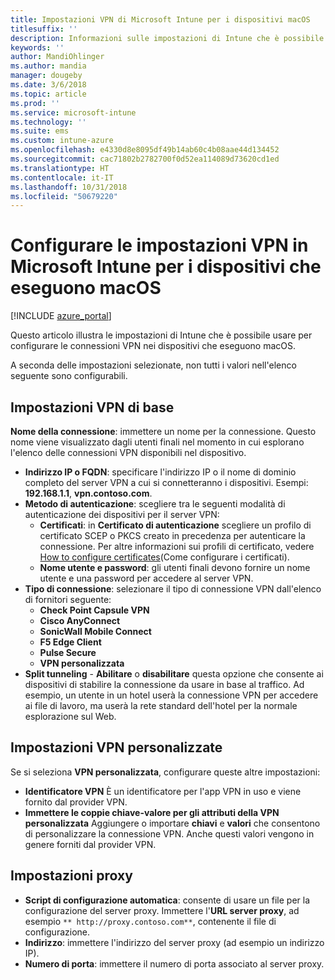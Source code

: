 ```yaml
---
title: Impostazioni VPN di Microsoft Intune per i dispositivi macOS
titlesuffix: ''
description: Informazioni sulle impostazioni di Intune che è possibile usare per configurare le connessioni VPN nei dispositivi macOS.
keywords: ''
author: MandiOhlinger
ms.author: mandia
manager: dougeby
ms.date: 3/6/2018
ms.topic: article
ms.prod: ''
ms.service: microsoft-intune
ms.technology: ''
ms.suite: ems
ms.custom: intune-azure
ms.openlocfilehash: e4330d8e8095df49b14ab60c4b08aae44d134452
ms.sourcegitcommit: cac71802b2782700f0d52ea114089d73620cd1ed
ms.translationtype: HT
ms.contentlocale: it-IT
ms.lasthandoff: 10/31/2018
ms.locfileid: "50679220"
---
```

# <a name="configure-vpn-settings-in-microsoft-intune-for-devices-running-macos"></a>Configurare le impostazioni VPN in Microsoft Intune per i dispositivi che eseguono macOS

[!INCLUDE [azure_portal](./includes/azure_portal.md)]

Questo articolo illustra le impostazioni di Intune che è possibile usare per configurare le connessioni VPN nei dispositivi che eseguono macOS.

A seconda delle impostazioni selezionate, non tutti i valori nell'elenco seguente sono configurabili.

## <a name="base-vpn-settings"></a>Impostazioni VPN di base

**Nome della connessione**: immettere un nome per la connessione. Questo nome viene visualizzato dagli utenti finali nel momento in cui esplorano l'elenco delle connessioni VPN disponibili nel dispositivo.
- **Indirizzo IP o FQDN**: specificare l'indirizzo IP o il nome di dominio completo del server VPN a cui si connetteranno i dispositivi. Esempi: **192.168.1.1**, **vpn.contoso.com**.
- **Metodo di autenticazione**: scegliere tra le seguenti modalità di autenticazione dei dispositivi per il server VPN:
    - **Certificati**: in **Certificato di autenticazione** scegliere un profilo di certificato SCEP o PKCS creato in precedenza per autenticare la connessione. Per altre informazioni sui profili di certificato, vedere [How to configure certificates](certificates-configure.md)(Come configurare i certificati).
    - **Nome utente e password**: gli utenti finali devono fornire un nome utente e una password per accedere al server VPN.
- **Tipo di connessione**: selezionare il tipo di connessione VPN dall'elenco di fornitori seguente:
    - **Check Point Capsule VPN**
    - **Cisco AnyConnect**
    - **SonicWall Mobile Connect**
    - **F5 Edge Client**
    - **Pulse Secure**
    - **VPN personalizzata**
- **Split tunneling** - **Abilitare** o **disabilitare** questa opzione che consente ai dispositivi di stabilire la connessione da usare in base al traffico. Ad esempio, un utente in un hotel userà la connessione VPN per accedere ai file di lavoro, ma userà la rete standard dell'hotel per la normale esplorazione sul Web.

<!--- **Per-app VPN** - Select this option if you want to associate this VPN connection with an iOS or macOS app so that the connection will be opened when the app is run. You can associate the VPN profile with an app when you assign the software. For more information, see [How to assign and monitor apps](apps-deploy.md). --->

## <a name="custom-vpn-settings"></a>Impostazioni VPN personalizzate

Se si seleziona **VPN personalizzata**, configurare queste altre impostazioni:

- **Identificatore VPN** È un identificatore per l'app VPN in uso e viene fornito dal provider VPN.
- **Immettere le coppie chiave-valore per gli attributi della VPN personalizzata** Aggiungere o importare **chiavi** e **valori** che consentono di personalizzare la connessione VPN. Anche questi valori vengono in genere forniti dal provider VPN.


## <a name="proxy-settings"></a>Impostazioni proxy

- **Script di configurazione automatica**: consente di usare un file per la configurazione del server proxy. Immettere l'**URL server proxy**, ad esempio `** http://proxy.contoso.com**`, contenente il file di configurazione.
- **Indirizzo**: immettere l'indirizzo del server proxy (ad esempio un indirizzo IP).
- **Numero di porta**: immettere il numero di porta associato al server proxy.
